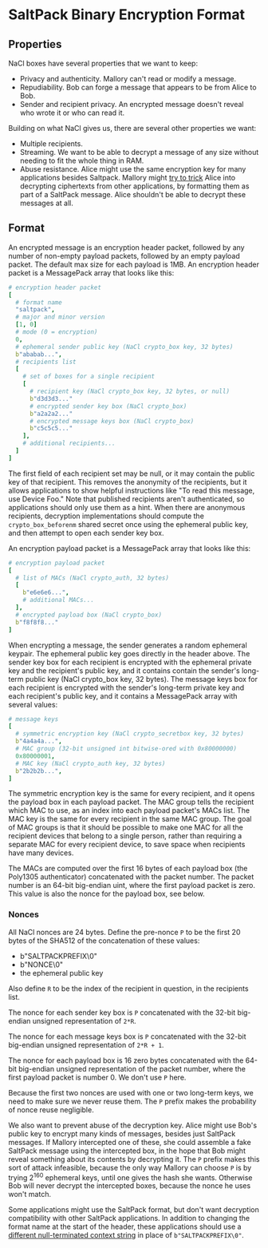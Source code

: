 # SaltPack Binary Encryption Format

## Properties
NaCl boxes have several properties that we want to keep:
- Privacy and authenticity. Mallory can't read or modify a message.
- Repudiability. Bob can forge a message that appears to be from Alice to Bob.
- Sender and recipient privacy. An encrypted message doesn't reveal who wrote
  it or who can read it.

Building on what NaCl gives us, there are several other properties we want:
- Multiple recipients.
- Streaming. We want to be able to decrypt a message of any size without
  needing to fit the whole thing in RAM.
- Abuse resistance. Alice might use the same encryption key for many
  applications besides Saltpack. Mallory might [try to
  trick](https://blog.sandstorm.io/news/2015-05-01-is-that-ascii-or-protobuf.html)
  Alice into decrypting ciphertexts from other applications, by formatting them
  as part of a SaltPack message. Alice shouldn't be able to decrypt these
  messages at all.

## Format

An encrypted message is an encryption header packet, followed by any number of
non-empty payload packets, followed by an empty payload packet. The default max
size for each payload is 1MB. An encryption header packet is a MessagePack
array that looks like this:

```yaml
# encryption header packet
[
  # format name
  "saltpack",
  # major and minor version
  [1, 0]
  # mode (0 = encryption)
  0,
  # ephemeral sender public key (NaCl crypto_box key, 32 bytes)
  b"ababab...",
  # recipients list
  [
    # set of boxes for a single recipient
    [
      # recipient key (NaCl crypto_box key, 32 bytes, or null)
      b"d3d3d3..."
      # encrypted sender key box (NaCl crypto_box)
      b"a2a2a2..."
      # encrypted message keys box (NaCl crypto_box)
      b"c5c5c5..."
    ],
    # additional recipients...
  ]
]
```

The first field of each recipient set may be null, or it may contain the public
key of that recipient. This removes the anonymity of the recipients, but it
allows applications to show helpful instructions like "To read this message,
use Device Foo." Note that published recipients aren't authenticated, so
applications should only use them as a hint. When there are anonymous
recipients, decryption implementations should compute the `crypto_box_beforenm`
shared secret once using the ephemeral public key, and then attempt to open
each sender key box.

An encryption payload packet is a MessagePack array that looks like this:

```yaml
# encryption payload packet
[
  # list of MACs (NaCl crypto_auth, 32 bytes)
  [
    b"e6e6e6...",
    # additional MACs...
  ],
  # encrypted payload box (NaCl crypto_box)
  b"f8f8f8..."
]
```

When encrypting a message, the sender generates a random ephemeral keypair. The
ephemeral public key goes directly in the header above. The sender key box for
each recipient is encrypted with the ephemeral private key and the recipient's
public key, and it contains contain the sender's long-term public key (NaCl
crypto_box key, 32 bytes). The message keys box for each recipient is encrypted
with the sender's long-term private key and each recipient's public key, and
it contains a MessagePack array with several values:

```yaml
# message keys
[
  # symmetric encryption key (NaCl crypto_secretbox key, 32 bytes)
  b"4a4a4a...",
  # MAC group (32-bit unsigned int bitwise-ored with 0x80000000)
  0x80000001,
  # MAC key (NaCl crypto_auth key, 32 bytes)
  b"2b2b2b...",
]
```

The symmetric encryption key is the same for every recipient, and it opens the
payload box in each payload packet. The MAC group tells the recipient which MAC
to use, as an index into each payload packet's MACs list. The MAC key is the
same for every recipient in the same MAC group. The goal of MAC groups is that
it should be possible to make one MAC for all the recipient devices that belong
to a single person, rather than requiring a separate MAC for every recipient
device, to save space when recipients have many devices.

The MACs are computed over the first 16 bytes of each payload box (the Poly1305
authenticator) concatenated with the packet number. The packet number is an
64-bit big-endian uint, where the first payload packet is zero. This value is
also the nonce for the payload box, see below.

### Nonces

All NaCl nonces are 24 bytes. Define the pre-nonce `P` to be the first 20 bytes
of the SHA512 of the concatenation of these values:
- b"SALTPACKPREFIX\0"
- b"NONCE\0"
- the ephemeral public key

Also define `R` to be the index of the recipient in question, in the recipients
list.

The nonce for each sender key box is `P` concatenated with the 32-bit
big-endian unsigned representation of `2*R`.

The nonce for each message keys box is `P` concatenated with the 32-bit
big-endian unsigned representation of `2*R + 1`.

The nonce for each payload box is 16 zero bytes concatenated with the 64-bit
big-endian unsigned representation of the packet number, where the first
payload packet is number 0. We don't use `P` here.

Because the first two nonces are used with one or two long-term keys, we need
to make sure we never reuse them. The `P` prefix makes the probability of nonce
reuse negligible.

We also want to prevent abuse of the decryption key. Alice might use Bob's
public key to encrypt many kinds of messages, besides just SaltPack messages.
If Mallory intercepted one of these, she could assemble a fake SaltPack message
using the intercepted box, in the hope that Bob might reveal something about
its contents by decrypting it. The `P` prefix makes this sort of attack
infeasible, because the only way Mallory can choose `P` is by trying
2<sup>160</sup> ephemeral keys, until one gives the hash she wants. Otherwise
Bob will never decrypt the intercepted boxes, because the nonce he uses won't
match.

Some applications might use the SaltPack format, but don't want decryption
compatibility with other SaltPack applications. In addition to changing the
format name at the start of the header, these applications should use a
[different null-terminated context
string](https://www.ietf.org/mail-archive/web/tls/current/msg14734.html) in
place of `b"SALTPACKPREFIX\0"`.
